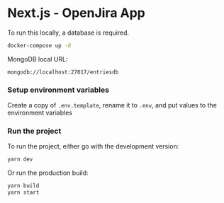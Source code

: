# Next.js - OpenJira App
To run this locally, a database is required.
```bash
docker-compose up -d
```
MongoDB local URL:
```
mongodb://localhost:27017/entriesdb
```
### Setup environment variables

Create a copy of `.env.template`, rename it to `.env`, and put values to the environment variables

### Run the project

To run the project, either go with the development version:
```bash
yarn dev
```
Or run the production build:
```bash
yarn build
yarn start
```
